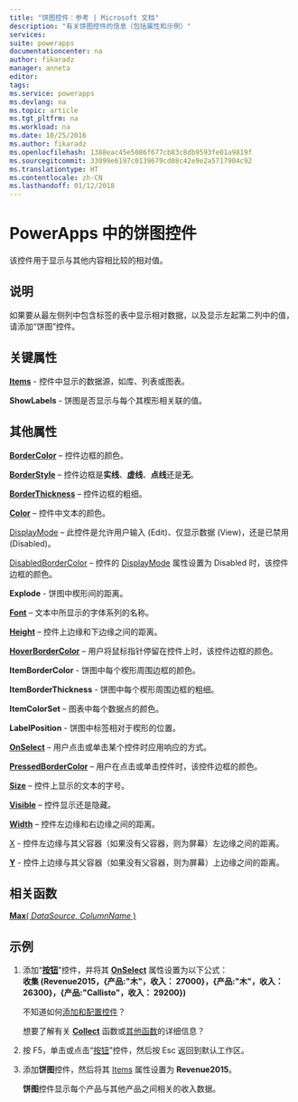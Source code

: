 ```yaml
---
title: "饼图控件：参考 | Microsoft 文档"
description: "有关饼图控件的信息（包括属性和示例）"
services: 
suite: powerapps
documentationcenter: na
author: fikaradz
manager: anneta
editor: 
tags: 
ms.service: powerapps
ms.devlang: na
ms.topic: article
ms.tgt_pltfrm: na
ms.workload: na
ms.date: 10/25/2016
ms.author: fikaradz
ms.openlocfilehash: 1388eac45e5086f677cb83c8db9593fe01a9819f
ms.sourcegitcommit: 33099e6197c0139679cd08c42e9e2a5717904c92
ms.translationtype: HT
ms.contentlocale: zh-CN
ms.lasthandoff: 01/12/2018
---
```

# <a name="pie-chart-control-in-powerapps"></a>PowerApps 中的饼图控件
该控件用于显示与其他内容相比较的相对值。

## <a name="description"></a>说明
如果要从最左侧列中包含标签的表中显示相对数据，以及显示左起第二列中的值，请添加“饼图”控件。

## <a name="key-properties"></a>关键属性
**[Items](properties-core.md)** - 控件中显示的数据源，如库、列表或图表。

**ShowLabels** - 饼图是否显示与每个其楔形相关联的值。

## <a name="additional-properties"></a>其他属性
**[BorderColor](properties-color-border.md)** – 控件边框的颜色。

**[BorderStyle](properties-color-border.md)** – 控件边框是**实线**、**虚线**、**点线**还是**无**。

**[BorderThickness](properties-color-border.md)** – 控件边框的粗细。

**[Color](properties-color-border.md)** – 控件中文本的颜色。

[DisplayMode](properties-core.md) – 此控件是允许用户输入 (Edit)、仅显示数据 (View)，还是已禁用 (Disabled)。

[DisabledBorderColor](properties-color-border.md) – 控件的 [DisplayMode](properties-core.md) 属性设置为 Disabled 时，该控件边框的颜色。

**Explode** - 饼图中楔形间的距离。

**[Font](properties-text.md)** – 文本中所显示的字体系列的名称。

**[Height](properties-size-location.md)** – 控件上边缘和下边缘之间的距离。

**[HoverBorderColor](properties-color-border.md)** – 用户将鼠标指针停留在控件上时，该控件边框的颜色。

**ItemBorderColor** - 饼图中每个楔形周围边框的颜色。

**ItemBorderThickness** - 饼图中每个楔形周围边框的粗细。

**ItemColorSet** – 图表中每个数据点的颜色。

**LabelPosition** - 饼图中标签相对于楔形的位置。

**[OnSelect](properties-core.md)** – 用户点击或单击某个控件时应用响应的方式。

**[PressedBorderColor](properties-color-border.md)** – 用户在点击或单击控件时，该控件边框的颜色。

**[Size](properties-text.md)** – 控件上显示的文本的字号。

**[Visible](properties-core.md)** – 控件显示还是隐藏。

**[Width](properties-size-location.md)** – 控件左边缘和右边缘之间的距离。

[X](properties-size-location.md) - 控件左边缘与其父容器（如果没有父容器，则为屏幕）左边缘之间的距离。

**[Y](properties-size-location.md)** - 控件上边缘与其父容器（如果没有父容器，则为屏幕）上边缘之间的距离。

## <a name="related-functions"></a>相关函数
[**Max**( *DataSource*, *ColumnName* )](../functions/function-aggregates.md)

## <a name="example"></a>示例
1. 添加“**[按钮](control-button.md)**”控件，并将其 **[OnSelect](properties-core.md)** 属性设置为以下公式：<br>
   **收集 (Revenue2015，{产品:"木"，收入： 27000}，{产品:"木"，收入： 26300}，{产品:"Callisto"，收入： 29200})**
   
    不知道如何[添加和配置控件](../add-configure-controls.md)？
   
    想要了解有关 **[Collect](../functions/function-clear-collect-clearcollect.md)** 函数或[其他函数](../formula-reference.md)的详细信息？
2. 按 F5，单击或点击“[按钮](control-button.md)”控件，然后按 Esc 返回到默认工作区。
3. 添加**饼图**控件，然后将其 [Items](properties-core.md) 属性设置为 **Revenue2015**。
   
    **饼图**控件显示每个产品与其他产品之间相关的收入数据。

